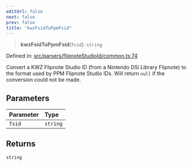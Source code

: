 ```yaml
---
editUrl: false
next: false
prev: false
title: "kwzFsidToPpmFsid"
---
```


> **kwzFsidToPpmFsid**(`fsid`): `string`

Defined in: [src/parsers/flipnoteStudioId/common.ts:74](https://github.com/jaames/flipnote.js/blob/fa9305c29e8ec1c9100d20a6b44d2fa614eb1888/src/parsers/flipnoteStudioId/common.ts#L74)

Convert a KWZ Flipnote Studio ID (from a Nintendo DSi Library Flipnote) to the format used by PPM Flipnote Studio IDs.
Will return `null` if the conversion could not be made.

## Parameters

| Parameter | Type |
| :------ | :------ |
| `fsid` | `string` |

## Returns

`string`
